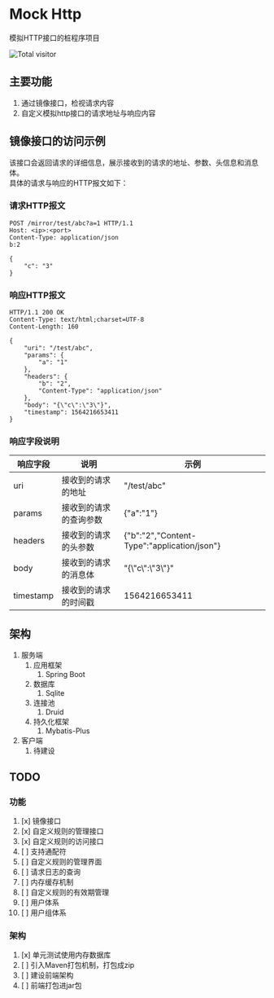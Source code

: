 # Mock Http

模拟HTTP接口的桩程序项目

![Total visitor](https://visitor-count-badge.herokuapp.com/total.svg?repo_id=cwt9562/mock-http)

## 主要功能

1. 通过镜像接口，检视请求内容
1. 自定义模拟http接口的请求地址与响应内容

## 镜像接口的访问示例

该接口会返回请求的详细信息，展示接收到的请求的地址、参数、头信息和消息体。  
具体的请求与响应的HTTP报文如下：

### 请求HTTP报文

```http
POST /mirror/test/abc?a=1 HTTP/1.1
Host: <ip>:<port>
Content-Type: application/json
b:2

{
    "c": "3"
}
```

### 响应HTTP报文

```http
HTTP/1.1 200 OK
Content-Type: text/html;charset=UTF-8
Content-Length: 160

{
    "uri": "/test/abc",
    "params": {
        "a": "1"
    },
    "headers": {
        "b": "2",
        "Content-Type": "application/json"
    },
    "body": "{\"c\":\"3\"}",
    "timestamp": 1564216653411
}
```

### 响应字段说明

| **响应字段**  | **说明**      | **示例**                                         |
|-----------|-------------|------------------------------------------------|
| uri       | 接收到的请求的地址   | "/test/abc"                                    |
| params    | 接收到的请求的查询参数 | \{"a":"1"\}                                    |
| headers   | 接收到的请求的头参数  | \{"b":"2","Content\-Type":"application/json"\} |
| body      | 接收到的请求的消息体  | "\{\\"c\\":\\"3\\"\}"                          |
| timestamp | 接收到的请求的时间戳  | 1564216653411                                  |


## 架构

1. 服务端
    1. 应用框架
        1. Spring Boot
    1. 数据库
        1. Sqlite
    1. 连接池
        1. Druid
    1. 持久化框架
        1. Mybatis-Plus
1. 客户端
    1. 待建设



## TODO

### 功能

1. [x] 镜像接口
1. [x] 自定义规则的管理接口
1. [x] 自定义规则的访问接口
1. [ ] 支持通配符
1. [ ] 自定义规则的管理界面
1. [ ] 请求日志的查询
1. [ ] 内存缓存机制
1. [ ] 自定义规则的有效期管理
1. [ ] 用户体系
1. [ ] 用户组体系

### 架构

1. [x] 单元测试使用内存数据库
1. [ ] 引入Maven打包机制，打包成zip
1. [ ] 建设前端架构
1. [ ] 前端打包进jar包
